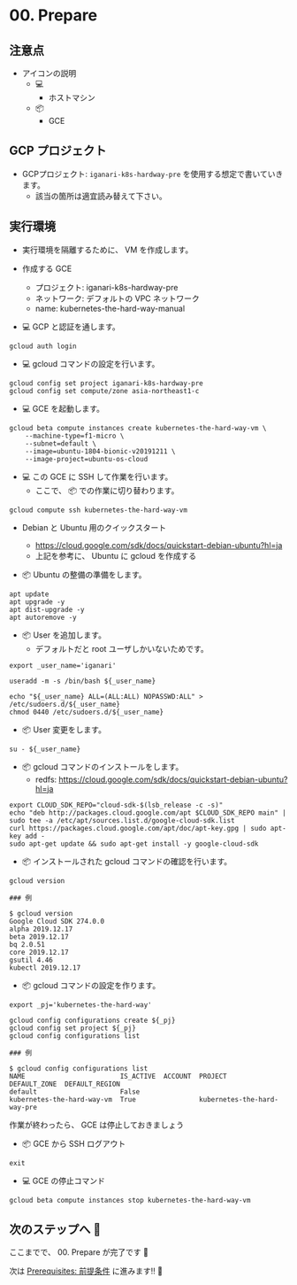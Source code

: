 # 00. Prepare

## 注意点

+ アイコンの説明
  + :computer:
    + ホストマシン
  + :package:
    + GCE

## GCP プロジェクト

+ GCPプロジェクト: `iganari-k8s-hardway-pre` を使用する想定で書いていきます。
  + 該当の箇所は適宜読み替えて下さい。

## 実行環境

+ 実行環境を隔離するために、 VM を作成します。
+ 作成する GCE
  + プロジェクト: iganari-k8s-hardway-pre
  + ネットワーク: デフォルトの VPC ネットワーク
  + name: kubernetes-the-hard-way-manual

+ :computer: GCP と認証を通します。

```
gcloud auth login
```

+ :computer: gcloud コマンドの設定を行います。

```
gcloud config set project iganari-k8s-hardway-pre
gcloud config set compute/zone asia-northeast1-c
```

+ :computer: GCE を起動します。

```
gcloud beta compute instances create kubernetes-the-hard-way-vm \
    --machine-type=f1-micro \
    --subnet=default \
    --image=ubuntu-1804-bionic-v20191211 \
    --image-project=ubuntu-os-cloud 
```

+ :computer: この GCE に SSH して作業を行います。
  + ここで、 :package: での作業に切り替わります。

```
gcloud compute ssh kubernetes-the-hard-way-vm
```

+ Debian と Ubuntu 用のクイックスタート
  + https://cloud.google.com/sdk/docs/quickstart-debian-ubuntu?hl=ja
  + 上記を参考に、 Ubuntu に gcloud を作成する

+ :package: Ubuntu の整備の準備をします。

```
apt update
apt upgrade -y
apt dist-upgrade -y
apt autoremove -y
```

+ :package: User を追加します。
  + デフォルトだと root ユーザしかいないためです。

```
export _user_name='iganari' 

useradd -m -s /bin/bash ${_user_name}

echo "${_user_name} ALL=(ALL:ALL) NOPASSWD:ALL" > /etc/sudoers.d/${_user_name}
chmod 0440 /etc/sudoers.d/${_user_name}
```

+ :package: User 変更をします。

```
su - ${_user_name}
```

+ :package: gcloud コマンドのインストールをします。
  + redfs: https://cloud.google.com/sdk/docs/quickstart-debian-ubuntu?hl=ja

```
export CLOUD_SDK_REPO="cloud-sdk-$(lsb_release -c -s)"
echo "deb http://packages.cloud.google.com/apt $CLOUD_SDK_REPO main" | sudo tee -a /etc/apt/sources.list.d/google-cloud-sdk.list
curl https://packages.cloud.google.com/apt/doc/apt-key.gpg | sudo apt-key add -
sudo apt-get update && sudo apt-get install -y google-cloud-sdk
```

+ :package: インストールされた gcloud コマンドの確認を行います。

```
gcloud version
```
```
### 例

$ gcloud version
Google Cloud SDK 274.0.0
alpha 2019.12.17
beta 2019.12.17
bq 2.0.51
core 2019.12.17
gsutil 4.46
kubectl 2019.12.17
```

+ :package: gcloud コマンドの設定を作ります。

```
export _pj='kubernetes-the-hard-way'

gcloud config configurations create ${_pj}
gcloud config set project ${_pj}
gcloud config configurations list
```
```
### 例

$ gcloud config configurations list
NAME                        IS_ACTIVE  ACCOUNT  PROJECT                     DEFAULT_ZONE  DEFAULT_REGION
default                     False
kubernetes-the-hard-way-vm  True                kubernetes-the-hard-way-pre
```

作業が終わったら、 GCE は停止しておきましょう

+ :package: GCE から SSH ログアウト

```
exit
```

+ :computer: GCE の停止コマンド

```
gcloud beta compute instances stop kubernetes-the-hard-way-vm
```

## 次のステップへ :rocket:

ここまでで、 00. Prepare が完了です :raised_hands:

次は [Prerequisites: 前提条件](01-prerequisites.md) に進みます!! :muscle:
